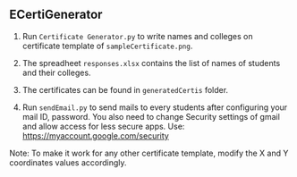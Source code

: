 ## ECertiGenerator

1. Run `Certificate Generator.py` to write names and colleges on certificate template of `sampleCertificate.png`.

2. The spreadheet `responses.xlsx` contains the list of names of students and their colleges.
 
3. The certificates can be found in `generatedCertis` folder.

4. Run `sendEmail.py` to send mails to every students after configuring your mail ID, password. You also need to change Security settings of gmail and allow access for less secure apps. Use: https://myaccount.google.com/security
 
 Note: To make it work for any other certificate template, modify the X and Y coordinates values accordingly.
